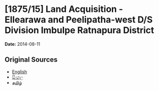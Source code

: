 # [1875/15] Land Acquisition - Ellearawa and Peelipatha-west D/S Division Imbulpe Ratnapura District

**Date:** 2014-08-11

## Original Sources

- [English](https://documents.gov.lk/view/extra-gazettes/2014/8/1875-15_E.pdf)
- [සිංහල](https://documents.gov.lk/view/extra-gazettes/2014/8/1875-15_S.pdf)
- [தமிழ்](https://documents.gov.lk/view/extra-gazettes/2014/8/1875-15_T.pdf)
